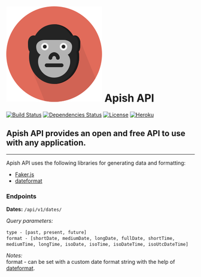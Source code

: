 # <img src="public/ape.svg" alt="apish api"></img> Apish API

[![Build Status](https://travis-ci.org/anthonkendel/opendata-api.svg?branch=master)](https://travis-ci.org/anthonkendel/opendata-api) [![Dependencies Status](https://david-dm.org/anthonkendel/opendata-api.svg)](https://github.com/anthonkendel/opendata-api/blob/master/package.json) [![License](https://img.shields.io/badge/license-MIT-blue.svg)](https://en.wikipedia.org/wiki/MIT_License) [![Heroku](https://img.shields.io/badge/available-heroku-7565C7.svg)](https://odata-api.herokuapp.com/api/v1)

## Apish API provides an open and free API to use with any application.

--------------------------------------------------------------------------------

Apish API uses the following libraries for generating data and formatting:

- [Faker.js](https://github.com/marak/Faker.js/)
- [dateformat](https://www.npmjs.com/package/dateformat)

### Endpoints

**Dates:** `/api/v1/dates/`<br>

_Query parameters:_<br>
```
type - [past, present, future]
format - [shortDate, mediumDate, longDate, fullDate, shortTime, mediumTime, longTime, isoDate, isoTime, isoDateTime, isoUtcDateTime]
```
_Notes:_<br>
format - can be set with a custom date format string with the help of [dateformat](https://www.npmjs.com/package/dateformat).
